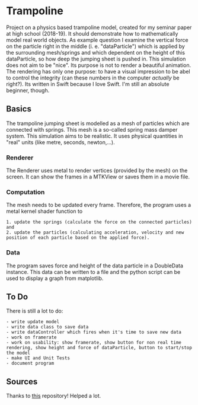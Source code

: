 
# Trampoline 

Project on a physics based trampoline model, created for my seminar paper at high school (2018-19). It should demonstrate how to mathematically model real world objects. As example question I examine the vertical force on the particle right in the middle (i. e. "dataParticle") which is applied by the surrounding mesh/springs and which dependent on the height of this dataParticle, so how deep the jumping sheet is pushed in. 
This simulation does not aim to be "nice". Its purpose is not to render a beautiful animation. The rendering has only one purpose: to have a visual impression to be abel to control the integrity (can these numbers in the computer *actually* be right?).
Its written in Swift because I love Swift. I'm still an absolute beginner, though.

## Basics
The trampoline jumping sheet is modelled as a mesh of particles which are connected with springs. This mesh is a so-called spring mass damper system. This simulation aims to be realistic. It uses physical quantities in "real" units (like metre, seconds, newton,...).

### Renderer
The Renderer uses metal to render vertices (provided by the mesh) on the screen. It can show the frames in a MTKView or saves them in a movie file.

### Computation
The mesh needs to be updated every frame. Therefore, the program uses a metal kernel shader function to

	1. update the springs (calculate the force on the connected particles) and 
	2. update the particles (calculating acceleration, velocity and new position of each particle based on the applied force).

### Data
The program saves force and height of the data particle in a DoubleData instance. This data can be written to a file and the python script can be used to display a graph from matplotlib. 


## To Do
There is still a lot to do:

	- write update model
	- write data class to save data
	- write dataController which fires when it's time to save new data
	- work on framerate 
	- work on usability: show framerate, show button for non real time rendering, show height and force of dataParticle, button to start/stop the model
	- make UI and Unit Tests
	- document program
	


## Sources 
Thanks to [this](https://github.com/warrenm/MetalOfflineRecording) repository! Helped a lot. 
